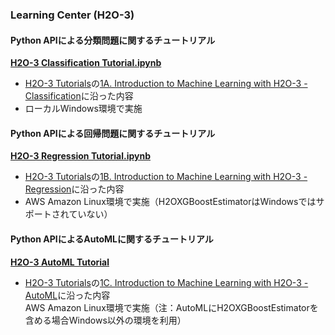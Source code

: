 ### Learning Center (H2O-3)

#### Python APIによる分類問題に関するチュートリアル  
[**H2O-3 Classification Tutorial.ipynb**](./H2O-3%20Classification%20Tutorial.ipynb)
- [H2O-3 Tutorials](https://training.h2o.ai/h2o3-tutorials)の[1A. Introduction to Machine Learning with H2O-3 - Classification](https://training.h2o.ai/products/1a-introduction-to-machine-learning-with-h2o-3-classification)に沿った内容  
- ローカルWindows環境で実施

#### Python APIによる回帰問題に関するチュートリアル
[**H2O-3 Regression Tutorial.ipynb**](./H2O-3%20Regression%20Tutorial.ipynb)
- [H2O-3 Tutorials](https://training.h2o.ai/h2o3-tutorials)の[1B. Introduction to Machine Learning with H2O-3 - Regression](https://training.h2o.ai/products/1b-introduction-to-machine-learning-with-h2o-3-regression)に沿った内容  
- AWS Amazon Linux環境で実施（H2OXGBoostEstimatorはWindowsではサポートされていない）

#### Python APIによるAutoMLに関するチュートリアル
[**H2O-3 AutoML Tutorial**](./H2O-3%20AutoML%20Tutorial.ipynb)
- [H2O-3 Tutorials](https://training.h2o.ai/h2o3-tutorials)の[1C. Introduction to Machine Learning with H2O-3 - AutoML](https://training.h2o.ai/products/1c-introduction-to-machine-learning-with-h2o-3-automl)に沿った内容  
AWS Amazon Linux環境で実施（注：AutoMLにH2OXGBoostEstimatorを含める場合Windows以外の環境を利用）
  
